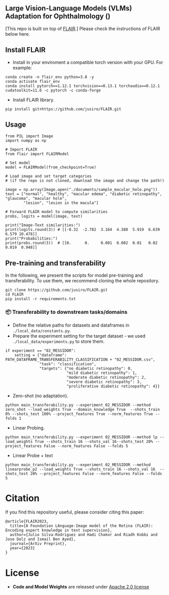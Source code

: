 ## Large Vision-Language Models (VLMs)  Adaptation for Ophthalmology ()


[This repo is built on top of [FLAIR](https://github.com/jusiro/FLAIR).]
Please check the instructions of FLAIR below here.


## Install FLAIR

* Install in your enviroment a compatible torch version with your GPU. For example:
```
conda create -n flair_env python=3.8 -y
conda activate flair_env
conda install pytorch==1.12.1 torchvision==0.13.1 torchaudio==0.12.1 cudatoolkit=11.6 -c pytorch -c conda-forge
```

* Install FLAIR library.
```
pip install git+https://github.com/jusiro/FLAIR.git
```

## Usage

```
from PIL import Image
import numpy as np

# Import FLAIR
from flair import FLAIRModel

# Set model
model = FLAIRModel(from_checkpoint=True)

# Load image and set target categories 
# (if the repo is not cloned, download the image and change the path!)

image = np.array(Image.open("./documents/sample_macular_hole.png"))
text = ["normal", "healthy", "macular edema", "diabetic retinopathy", "glaucoma", "macular hole",
        "lesion", "lesion in the macula"]

# Forward FLAIR model to compute similarities
probs, logits = model(image, text)

print("Image-Text similarities:")
print(logits.round(3)) # [[-0.32  -2.782  3.164  4.388  5.919  6.639  6.579 10.478]]
print("Probabilities:")
print(probs.round(3))  # [[0.      0.     0.001  0.002  0.01   0.02   0.019  0.948]]
```

## Pre-training and transferability

In the following, we present the scripts for model pre-training and transferability. To use them, we recommend cloning the whole repository.

```
git clone https://github.com/jusiro/FLAIR.git
cd FLAIR
pip install -r requirements.txt
```


### 📦 Transferability to downstream tasks/domains
* Define the relative paths for datasets and dataframes in `./local_data/constants.py`.
* Prepare the experiment setting for the target dataset - we used `./local_data/experiments.py` to store them.

```
if experiment == "02_MESSIDOR":
    setting = {"dataframe": PATH_DATAFRAME_TRANSFERABILITY_CLASSIFICATION + "02_MESSIDOR.csv",
               "task": "classification",
               "targets": {"no diabetic retinopathy": 0,
                           "mild diabetic retinopathy": 1,
                           "moderate diabetic retinopathy": 2,
                           "severe diabetic retinopathy": 3,
                           "proliferative diabetic retinopathy": 4}}
```

* Zero-shot (no adaptation).

```
python main_transferability.py --experiment 02_MESSIDOR --method zero_shot --load_weights True --domain_knowledge True  --shots_train 0% --shots_test 100% --project_features True --norm_features True --folds 1 
```

* Linear Probing.

```
python main_transferability.py --experiment 02_MESSIDOR --method lp --load_weights True --shots_train 16 --shots_val 16--shots_test 20% --project_features False --norm_features False --folds 5 
```

* Linear Probe + text

```
python main_transferability.py --experiment 02_MESSIDOR --method linearprobe_p2 --load_weights True --shots_train 16 --shots_val 16  --shots_test 20% --project_features False --norm_features False --folds 5 
```

# Citation

If you find this repository useful, please consider citing this paper:
```
@article{FLAIR2023,
  title={A Foundation LAnguage-Image model of the Retina (FLAIR): Encoding expert knowledge in text supervision},
  author={Julio Silva-Rodriguez and Hadi Chakor and Riadh Kobbi and Jose Dolz and Ismail Ben Ayed},
  journal={ArXiv Preprint},
  year={2023}
}
```

# License

- **Code and Model Weights** are released under [Apache 2.0 license](LICENSE)
